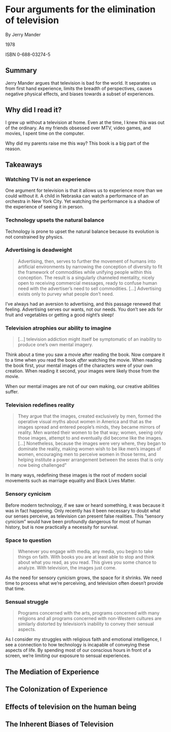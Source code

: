 # Four arguments for the elimination of television

By Jerry Mander

1978

ISBN 0-688-03274-5

## Summary

Jerry Mander argues that television is bad for the world. It separates us from first hand experience, limits the breadth of perspectives, causes negative physical effects, and biases towards a subset of experiences.

## Why did I read it?

I grew up without a television at home. Even at the time, I knew this was out of the ordinary. As my friends obsessed over MTV, video games, and movies, I spent time on the computer. 

Why did my parents raise me this way? This book is a big part of the reason.

## Takeaways

### Watching TV is not an experience

One argument for television is that it allows us to experience more than we could without it. A child in Nebraska can watch a performance of an orchestra in New York City. Yet watching the performance is a shadow of the experience of seeing it in person. 

### Technology upsets the natural balance

Technology is prone to upset the natural balance because its evolution is not constrained by physics. 

### Advertising is deadweight

> Advertising, then, serves to further the movement of humans into artificial environments by narrowing the conception of diversity to fit the framework of commodities while unifying people within this conception. The result is a singularly channeled mentality, nicely open to receiving commercial messages, ready to confuse human need with the advertiser’s need to sell commodities. [...] Advertising exists only to purvey what people don’t need.

I’ve always had an aversion to advertising, and this passage renewed that feeling. Advertising serves our wants, not our needs. You don’t see ads for fruit and vegetables or getting a good night’s sleep!

### Television atrophies our ability to imagine

> [...] television addiction might itself be symptomatic of an inability to produce one’s own mental imagery.

Think about a time you saw a movie after reading the book. Now compare it to a time when you read the book _after_ watching the movie. When reading the book first, your mental images of the characters were of your own creation. When reading it second, your images were likely those from the movie. 

When our mental images are not of our own making, our creative abilities suffer. 

### Television redefines reality

> They argue that the images, created exclusively by men, formed the operative visual myths about women in America and that as the images spread and entered people’s minds, they became mirrors of reality. Men wanted their women to be that way; women, seeing only those images, attempt to and eventually did become like the images. [...] Nonetheless, because the images were very where, they began to dominate the reality, making women wish to be like men’s images of women, encouraging men to perceive women in those terms, and helping institute a power arrangement between the sexes that is only now being challenged”

In many ways, redefining these images is the root of modern social movements such as marriage equality and Black Lives Matter.

### Sensory cynicism

Before modern technology, if we saw or heard something, it was because it was in fact happening. Only recently has it been necessary to doubt what our senses perceive, as television can present false realities. This “sensory cynicism” would have been profoundly dangerous for most of human history, but is now practically a necessity for survival.

### Space to question

> Whenever you engage with media, any media, you begin to take things on faith. With books you are at least able to stop and think about what you read, as you read. This gives you some chance to analyze. With television, the images just come.

As the need for sensory cynicism grows, the space for it shrinks. We need time to process what we’re perceiving, and television often doesn’t provide that time.

### Sensual struggle

> Programs concerned with the arts, programs concerned with many religions and all programs concerned with non-Western cultures are similarly distorted by television’s inability to convey their sensual aspects.

As I consider my struggles with religious faith and emotional intelligence, I see a connection to how technology is incapable of conveying these aspects of life. By spending most of our conscious hours in front of a screen, we’re limiting our exposure to sensual experiences.


## The Mediation of Experience

## The Colonization of Experience

## Effects of television on the human being

## The Inherent Biases of Television

